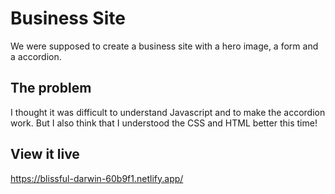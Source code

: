 # Business Site

We were supposed to create a business site with a hero image, a form and a accordion.

## The problem

I thought it was difficult to understand Javascript and to make the accordion work. But I also think that I understood the CSS and HTML better this time!

## View it live
https://blissful-darwin-60b9f1.netlify.app/
